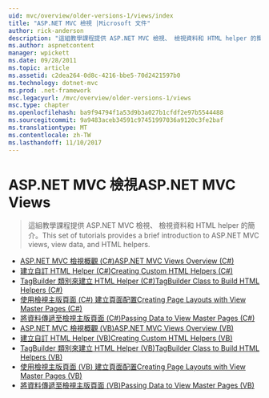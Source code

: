 ```yaml
---
uid: mvc/overview/older-versions-1/views/index
title: "ASP.NET MVC 檢視 |Microsoft 文件"
author: rick-anderson
description: "這組教學課程提供 ASP.NET MVC 檢視、 檢視資料和 HTML helper 的簡介。"
ms.author: aspnetcontent
manager: wpickett
ms.date: 09/28/2011
ms.topic: article
ms.assetid: c2dea264-0d8c-4216-bbe5-70d2421597b0
ms.technology: dotnet-mvc
ms.prod: .net-framework
msc.legacyurl: /mvc/overview/older-versions-1/views
msc.type: chapter
ms.openlocfilehash: ba9f94794f1a53d9b3a027b1cfdf2e97b5544488
ms.sourcegitcommit: 9a9483aceb34591c97451997036a9120c3fe2baf
ms.translationtype: MT
ms.contentlocale: zh-TW
ms.lasthandoff: 11/10/2017
---
```

<a name="aspnet-mvc-views"></a><span data-ttu-id="56a3d-103">ASP.NET MVC 檢視</span><span class="sxs-lookup"><span data-stu-id="56a3d-103">ASP.NET MVC Views</span></span>
====================
> <span data-ttu-id="56a3d-104">這組教學課程提供 ASP.NET MVC 檢視、 檢視資料和 HTML helper 的簡介。</span><span class="sxs-lookup"><span data-stu-id="56a3d-104">This set of tutorials provides a brief introduction to ASP.NET MVC views, view data, and HTML helpers.</span></span>


- [<span data-ttu-id="56a3d-105">ASP.NET MVC 檢視概觀 (C#)</span><span class="sxs-lookup"><span data-stu-id="56a3d-105">ASP.NET MVC Views Overview (C#)</span></span>](asp-net-mvc-views-overview-cs.md)
- [<span data-ttu-id="56a3d-106">建立自訂 HTML Helper (C#)</span><span class="sxs-lookup"><span data-stu-id="56a3d-106">Creating Custom HTML Helpers (C#)</span></span>](creating-custom-html-helpers-cs.md)
- [<span data-ttu-id="56a3d-107">TagBuilder 類別來建立 HTML Helper (C#)</span><span class="sxs-lookup"><span data-stu-id="56a3d-107">TagBuilder Class to Build HTML Helpers (C#)</span></span>](using-the-tagbuilder-class-to-build-html-helpers-cs.md)
- [<span data-ttu-id="56a3d-108">使用檢視主版頁面 (C#) 建立頁面配置</span><span class="sxs-lookup"><span data-stu-id="56a3d-108">Creating Page Layouts with View Master Pages (C#)</span></span>](creating-page-layouts-with-view-master-pages-cs.md)
- [<span data-ttu-id="56a3d-109">將資料傳遞至檢視主版頁面 (C#)</span><span class="sxs-lookup"><span data-stu-id="56a3d-109">Passing Data to View Master Pages (C#)</span></span>](passing-data-to-view-master-pages-cs.md)
- [<span data-ttu-id="56a3d-110">ASP.NET MVC 檢視概觀 (VB)</span><span class="sxs-lookup"><span data-stu-id="56a3d-110">ASP.NET MVC Views Overview (VB)</span></span>](asp-net-mvc-views-overview-vb.md)
- [<span data-ttu-id="56a3d-111">建立自訂 HTML Helper (VB)</span><span class="sxs-lookup"><span data-stu-id="56a3d-111">Creating Custom HTML Helpers (VB)</span></span>](creating-custom-html-helpers-vb.md)
- [<span data-ttu-id="56a3d-112">TagBuilder 類別來建立 HTML Helper (VB)</span><span class="sxs-lookup"><span data-stu-id="56a3d-112">TagBuilder Class to Build HTML Helpers (VB)</span></span>](using-the-tagbuilder-class-to-build-html-helpers-vb.md)
- [<span data-ttu-id="56a3d-113">使用檢視主版頁面 (VB) 建立頁面配置</span><span class="sxs-lookup"><span data-stu-id="56a3d-113">Creating Page Layouts with View Master Pages (VB)</span></span>](creating-page-layouts-with-view-master-pages-vb.md)
- [<span data-ttu-id="56a3d-114">將資料傳遞至檢視主版頁面 (VB)</span><span class="sxs-lookup"><span data-stu-id="56a3d-114">Passing Data to View Master Pages (VB)</span></span>](passing-data-to-view-master-pages-vb.md)
